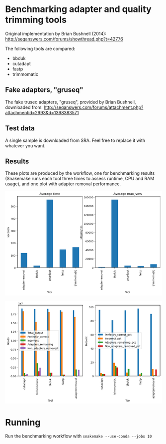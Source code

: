 # Benchmarking adapter and quality trimming tools
Original implementation by Brian Bushnell (2014): 
http://seqanswers.com/forums/showthread.php?t=42776

The following tools are compared:

 - bbduk
 - cutadapt
 - fastp
 - trimmomatic

## Fake adapters, "gruseq"
The fake truseq adapters, "gruseq", provided by Brian Bushnell, downloaded from: 
http://seqanswers.com/forums/attachment.php?attachmentid=2993&d=1398383571

## Test data
A single sample is downloaded from SRA. Feel free to replace it with whatever
you want. 

## Results
These plots are produced by the workflow, one for benchmarking results
(Snakemake runs each tool three times to assess runtime, CPU and RAM usage),
and one plot with adapter removal performance.

![Benchmark results](plots/benchmarks.png)

![Adapter removal performance](plots/grades.png)


# Running
Run the benchmarking workflow with `snakemake --use-conda --jobs 10`
